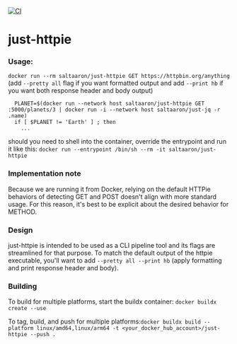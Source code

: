 [![CI](https://github.com/aaronhmiller/just-httpie/workflows/CI/badge.svg)](https://github.com/aaronhmiller/just-httpie/actions)

# just-httpie

### Usage:
`docker run --rm saltaaron/just-httpie GET https://httpbin.org/anything` (add `--pretty all` flag if you want formatted output and add `--print hb` if you want both response header and body output)

```
  PLANET=$(docker run --network host saltaaron/just-httpie GET :5000/planets/3 | docker run -i --network host saltaaron/just-jq -r .name)
  if [ $PLANET != 'Earth' ] ; then
    ...
```
should you need to shell into the container, override the entrypoint and run it like this: `docker run --entrypoint /bin/sh --rm -it saltaaron/just-httpie`

### Implementation note

Because we are running it from Docker, relying on the default HTTPie behaviors of detecting GET and POST doesn't align with more standard usage. For this reason, it's best to be explicit about the desired behavior for METHOD.

### Design
just-httpie is intended to be used as a CLI pipeline tool and its flags are streamlined for that purpose. To match the default output of the httpie executable, you'll want to add `--pretty all --print hb` (apply formatting and print response header and body).

### Building
To build for multiple platforms, start the buildx container: `docker buildx create --use`

To tag, build, and push for multiple platforms:`docker buildx build --platform linux/amd64,linux/arm64 -t <your_docker_hub_account>/just-httpie --push .`
